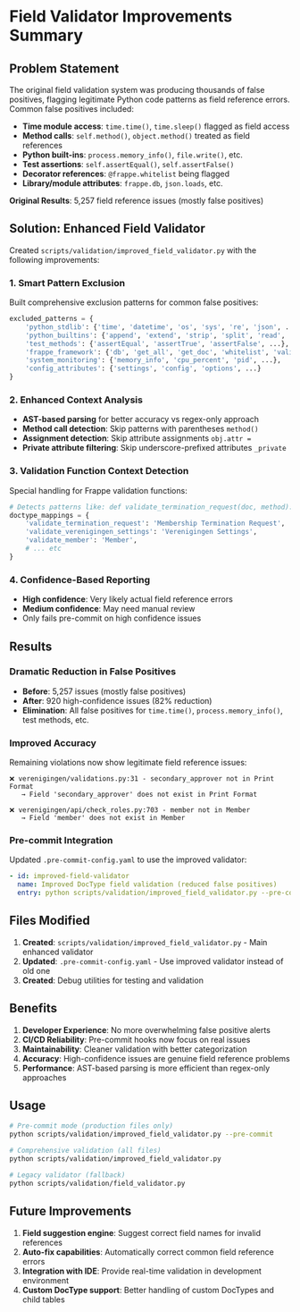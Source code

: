 # Field Validator Improvements Summary

## Problem Statement

The original field validation system was producing thousands of false positives, flagging legitimate Python code patterns as field reference errors. Common false positives included:

- **Time module access**: `time.time()`, `time.sleep()` flagged as field access
- **Method calls**: `self.method()`, `object.method()` treated as field references
- **Python built-ins**: `process.memory_info()`, `file.write()`, etc.
- **Test assertions**: `self.assertEqual()`, `self.assertFalse()`
- **Decorator references**: `@frappe.whitelist` being flagged
- **Library/module attributes**: `frappe.db`, `json.loads`, etc.

**Original Results**: 5,257 field reference issues (mostly false positives)

## Solution: Enhanced Field Validator

Created `scripts/validation/improved_field_validator.py` with the following improvements:

### 1. Smart Pattern Exclusion

Built comprehensive exclusion patterns for common false positives:

```python
excluded_patterns = {
    'python_stdlib': {'time', 'datetime', 'os', 'sys', 're', 'json', ...},
    'python_builtins': {'append', 'extend', 'strip', 'split', 'read', 'write', ...},
    'test_methods': {'assertEqual', 'assertTrue', 'assertFalse', ...},
    'frappe_framework': {'db', 'get_all', 'get_doc', 'whitelist', 'validate', ...},
    'system_monitoring': {'memory_info', 'cpu_percent', 'pid', ...},
    'config_attributes': {'settings', 'config', 'options', ...}
}
```

### 2. Enhanced Context Analysis

- **AST-based parsing** for better accuracy vs regex-only approach
- **Method call detection**: Skip patterns with parentheses `method()`
- **Assignment detection**: Skip attribute assignments `obj.attr =`
- **Private attribute filtering**: Skip underscore-prefixed attributes `_private`

### 3. Validation Function Context Detection

Special handling for Frappe validation functions:

```python
# Detects patterns like: def validate_termination_request(doc, method):
doctype_mappings = {
    'validate_termination_request': 'Membership Termination Request',
    'validate_verenigingen_settings': 'Verenigingen Settings',
    'validate_member': 'Member',
    # ... etc
}
```

### 4. Confidence-Based Reporting

- **High confidence**: Very likely actual field reference errors
- **Medium confidence**: May need manual review
- Only fails pre-commit on high confidence issues

## Results

### Dramatic Reduction in False Positives

- **Before**: 5,257 issues (mostly false positives)
- **After**: 920 high-confidence issues (82% reduction)
- **Elimination**: All false positives for `time.time()`, `process.memory_info()`, test methods, etc.

### Improved Accuracy

Remaining violations now show legitimate field reference issues:

```
❌ verenigingen/validations.py:31 - secondary_approver not in Print Format
   → Field 'secondary_approver' does not exist in Print Format

❌ verenigingen/api/check_roles.py:703 - member not in Member
   → Field 'member' does not exist in Member
```

### Pre-commit Integration

Updated `.pre-commit-config.yaml` to use the improved validator:

```yaml
- id: improved-field-validator
  name: Improved DocType field validation (reduced false positives)
  entry: python scripts/validation/improved_field_validator.py --pre-commit
```

## Files Modified

1. **Created**: `scripts/validation/improved_field_validator.py` - Main enhanced validator
2. **Updated**: `.pre-commit-config.yaml` - Use improved validator instead of old one
3. **Created**: Debug utilities for testing and validation

## Benefits

1. **Developer Experience**: No more overwhelming false positive alerts
2. **CI/CD Reliability**: Pre-commit hooks now focus on real issues
3. **Maintainability**: Cleaner validation with better categorization
4. **Accuracy**: High-confidence issues are genuine field reference problems
5. **Performance**: AST-based parsing is more efficient than regex-only approaches

## Usage

```bash
# Pre-commit mode (production files only)
python scripts/validation/improved_field_validator.py --pre-commit

# Comprehensive validation (all files)
python scripts/validation/improved_field_validator.py

# Legacy validator (fallback)
python scripts/validation/field_validator.py
```

## Future Improvements

1. **Field suggestion engine**: Suggest correct field names for invalid references
2. **Auto-fix capabilities**: Automatically correct common field reference errors
3. **Integration with IDE**: Provide real-time validation in development environment
4. **Custom DocType support**: Better handling of custom DocTypes and child tables
